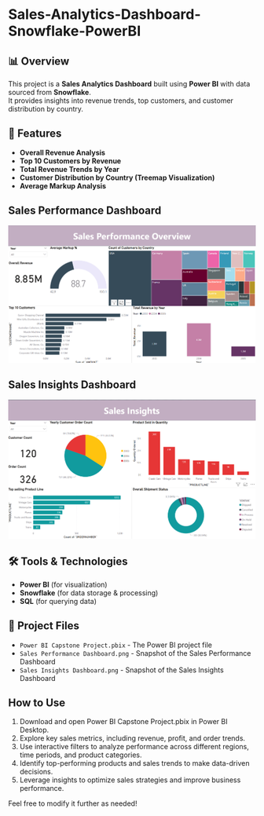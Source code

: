 # Sales-Analytics-Dashboard-Snowflake-PowerBI

## 📊 Overview  
This project is a **Sales Analytics Dashboard** built using **Power BI** with data sourced from **Snowflake**.  
It provides insights into revenue trends, top customers, and customer distribution by country.

## 🔗 Features  
- **Overall Revenue Analysis**  
- **Top 10 Customers by Revenue**  
- **Total Revenue Trends by Year**  
- **Customer Distribution by Country (Treemap Visualization)**  
- **Average Markup Analysis**
## Sales Performance Dashboard
![screenshot](https://github.com/sumanthsadala/Sales-Analytics-Dashboard-Snowflake-PowerBI/blob/39fe89197ed2cf47e9ff06929fcb1eb7e58cc43a/Sales%20Performance%20Dashboard.png)

## Sales Insights Dashboard
![screenshot](https://github.com/sumanthsadala/Sales-Analytics-Dashboard-Snowflake-PowerBI/blob/56e2abcc437a522229a9efb3b3b407b72f8aa90f/Sales%20Insights%20Dashboard.png)
## 🛠️ Tools & Technologies  
- **Power BI** (for visualization)  
- **Snowflake** (for data storage & processing)  
- **SQL** (for querying data)  

## 📂 Project Files  
- `Power BI Capstone Project.pbix` - The Power BI project file  
- `Sales Performance Dashboard.png` - Snapshot of the Sales Performance Dashboard
-  `Sales Insights Dashboard.png` - Snapshot of the Sales Insights Dashboard

## How to Use
1. Download and open Power BI Capstone Project.pbix in Power BI Desktop.
2. Explore key sales metrics, including revenue, profit, and order trends.
3. Use interactive filters to analyze performance across different regions, time periods, and product categories.
4. Identify top-performing products and sales trends to make data-driven decisions.
5. Leverage insights to optimize sales strategies and improve business performance.

Feel free to modify it further as needed!
